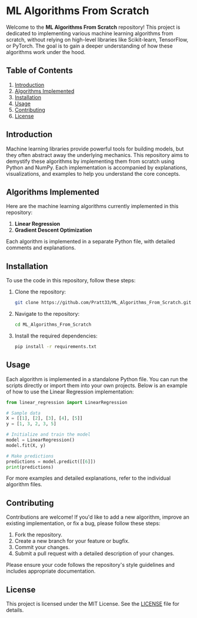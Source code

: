 # ML Algorithms From Scratch

Welcome to the **ML Algorithms From Scratch** repository! This project is dedicated to implementing various machine learning algorithms from scratch, without relying on high-level libraries like Scikit-learn, TensorFlow, or PyTorch. The goal is to gain a deeper understanding of how these algorithms work under the hood.

## Table of Contents

1. [Introduction](#introduction)
2. [Algorithms Implemented](#algorithms-implemented)
3. [Installation](#installation)
4. [Usage](#usage)
5. [Contributing](#contributing)
6. [License](#license)

## Introduction

Machine learning libraries provide powerful tools for building models, but they often abstract away the underlying mechanics. This repository aims to demystify these algorithms by implementing them from scratch using Python and NumPy. Each implementation is accompanied by explanations, visualizations, and examples to help you understand the core concepts.

## Algorithms Implemented

Here are the machine learning algorithms currently implemented in this repository:

1. **Linear Regression**
2. **Gradient Descent Optimization**

Each algorithm is implemented in a separate Python file, with detailed comments and explanations.

## Installation

To use the code in this repository, follow these steps:

1. Clone the repository:
   ```bash
   git clone https://github.com/Pratt33/ML_Algorithms_From_Scratch.git
   ```
2. Navigate to the repository:
   ```bash
   cd ML_Algorithms_From_Scratch
   ```
3. Install the required dependencies:
   ```bash
   pip install -r requirements.txt
   ```

## Usage

Each algorithm is implemented in a standalone Python file. You can run the scripts directly or import them into your own projects. Below is an example of how to use the Linear Regression implementation:

```python
from linear_regression import LinearRegression

# Sample data
X = [[1], [2], [3], [4], [5]]
y = [1, 3, 2, 3, 5]

# Initialize and train the model
model = LinearRegression()
model.fit(X, y)

# Make predictions
predictions = model.predict([[6]])
print(predictions)
```

For more examples and detailed explanations, refer to the individual algorithm files.

## Contributing

Contributions are welcome! If you'd like to add a new algorithm, improve an existing implementation, or fix a bug, please follow these steps:

1. Fork the repository.
2. Create a new branch for your feature or bugfix.
3. Commit your changes.
4. Submit a pull request with a detailed description of your changes.

Please ensure your code follows the repository's style guidelines and includes appropriate documentation.

## License

This project is licensed under the MIT License. See the [LICENSE](LICENSE) file for details.

